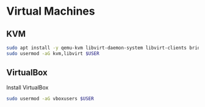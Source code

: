 # Virtual Machines

## KVM

```sh
sudo apt install -y qemu-kvm libvirt-daemon-system libvirt-clients bridge-utils virt-manager
sudo usermod -aG kvm,libvirt $USER
```

## VirtualBox

Install VirtualBox

```sh
sudo usermod -aG vboxusers $USER
```
